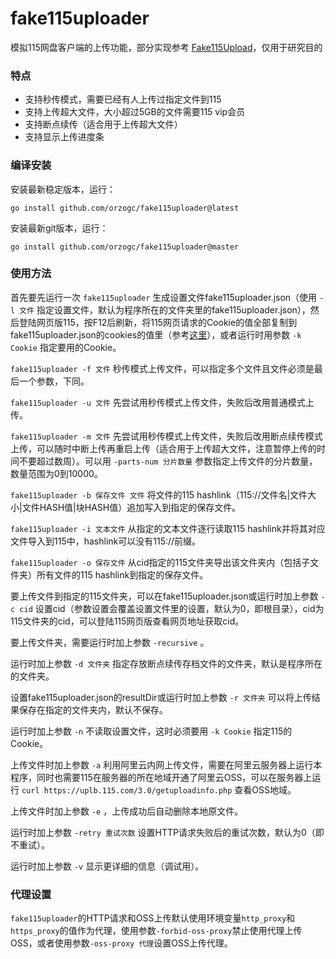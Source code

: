 # fake115uploader
模拟115网盘客户端的上传功能，部分实现参考 [Fake115Upload](https://github.com/T3rry7f/Fake115Upload)，仅用于研究目的

### 特点
* 支持秒传模式，需要已经有人上传过指定文件到115
* 支持上传超大文件，大小超过5GB的文件需要115 vip会员
* 支持断点续传（适合用于上传超大文件）
* 支持显示上传进度条

### 编译安装
安装最新稳定版本，运行：

`go install github.com/orzogc/fake115uploader@latest`

安装最新git版本，运行：

`go install github.com/orzogc/fake115uploader@master`

### 使用方法
首先要先运行一次 `fake115uploader` 生成设置文件fake115uploader.json（使用 `-l 文件` 指定设置文件，默认为程序所在的文件夹里的fake115uploader.json），然后登陆网页版115，按F12后刷新，将115网页请求的Cookie的值全部复制到fake115uploader.json的cookies的值里（参考[这里](https://github.com/LSD08KM/Fake115Upload_Python3#cookies%E5%9C%A8%E5%93%AA%E9%87%8C)），或者运行时用参数 `-k Cookie` 指定要用的Cookie。

`fake115uploader -f 文件` 秒传模式上传文件，可以指定多个文件且文件必须是最后一个参数，下同。

`fake115uploader -u 文件` 先尝试用秒传模式上传文件，失败后改用普通模式上传。

`fake115uploader -m 文件` 先尝试用秒传模式上传文件，失败后改用断点续传模式上传，可以随时中断上传再重启上传（适合用于上传超大文件，注意暂停上传的时间不要超过数周）。可以用 `-parts-num 分片数量` 参数指定上传文件的分片数量，数量范围为0到10000。

`fake115uploader -b 保存文件 文件` 将文件的115 hashlink（115://文件名|文件大小|文件HASH值|块HASH值）追加写入到指定的保存文件。

`fake115uploader -i 文本文件` 从指定的文本文件逐行读取115 hashlink并将其对应文件导入到115中，hashlink可以没有115://前缀。

`fake115uploader -o 保存文件` 从cid指定的115文件夹导出该文件夹内（包括子文件夹）所有文件的115 hashlink到指定的保存文件。

要上传文件到指定的115文件夹，可以在fake115uploader.json或运行时加上参数 `-c cid` 设置cid（参数设置会覆盖设置文件里的设置，默认为0，即根目录），cid为115文件夹的cid，可以登陆115网页版查看网页地址获取cid。

要上传文件夹，需要运行时加上参数 `-recursive` 。

运行时加上参数 `-d 文件夹` 指定存放断点续传存档文件的文件夹，默认是程序所在的文件夹。

设置fake115uploader.json的resultDir或运行时加上参数 `-r 文件夹` 可以将上传结果保存在指定的文件夹内，默认不保存。

运行时加上参数 `-n` 不读取设置文件，这时必须要用 `-k Cookie` 指定115的Cookie。

上传文件时加上参数 `-a` 利用阿里云内网上传文件，需要在阿里云服务器上运行本程序，同时也需要115在服务器的所在地域开通了阿里云OSS，可以在服务器上运行 `curl https://uplb.115.com/3.0/getuploadinfo.php` 查看OSS地域。

上传文件时加上参数 `-e` ，上传成功后自动删除本地原文件。

运行时加上参数 `-retry 重试次数` 设置HTTP请求失败后的重试次数，默认为0（即不重试）。

运行时加上参数 `-v` 显示更详细的信息（调试用）。

### 代理设置
`fake115uploader`的HTTP请求和OSS上传默认使用环境变量`http_proxy`和`https_proxy`的值作为代理，使用参数`-forbid-oss-proxy`禁止使用代理上传OSS，或者使用参数`-oss-proxy 代理`设置OSS上传代理。

